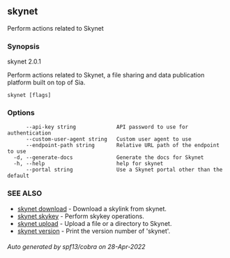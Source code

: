 ## skynet

Perform actions related to Skynet

### Synopsis

skynet 2.0.1

Perform actions related to Skynet, a file sharing and data publication platform
built on top of Sia.

```
skynet [flags]
```

### Options

```
      --api-key string             API password to use for authentication
      --custom-user-agent string   Custom user agent to use
      --endpoint-path string       Relative URL path of the endpoint to use
  -d, --generate-docs              Generate the docs for Skynet
  -h, --help                       help for skynet
      --portal string              Use a Skynet portal other than the default
```

### SEE ALSO

* [skynet download](skynet_download.md)	 - Download a skylink from skynet.
* [skynet skykey](skynet_skykey.md)	 - Perform skykey operations.
* [skynet upload](skynet_upload.md)	 - Upload a file or a directory to Skynet.
* [skynet version](skynet_version.md)	 - Print the version number of 'skynet'.

###### Auto generated by spf13/cobra on 28-Apr-2022
